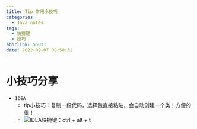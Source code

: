 ```yaml
---
title: Tip 常用小技巧
categories:
  - Java notes
tags:
  - 快捷键
  - 技巧
abbrlink: 55031
date: 2022-09-07 08:58:32
---
```


# 小技巧分享

* `IDEA`
  * tip小技巧：复制一段代码，选择包直接粘贴，会自动创建一个类！方便的很！
  * ![IDEA快捷键：ctrl + alt + t](https://cdn.jsdelivr.net/gh/wl2o2o/blogCdn/img/202308031918523.png)

